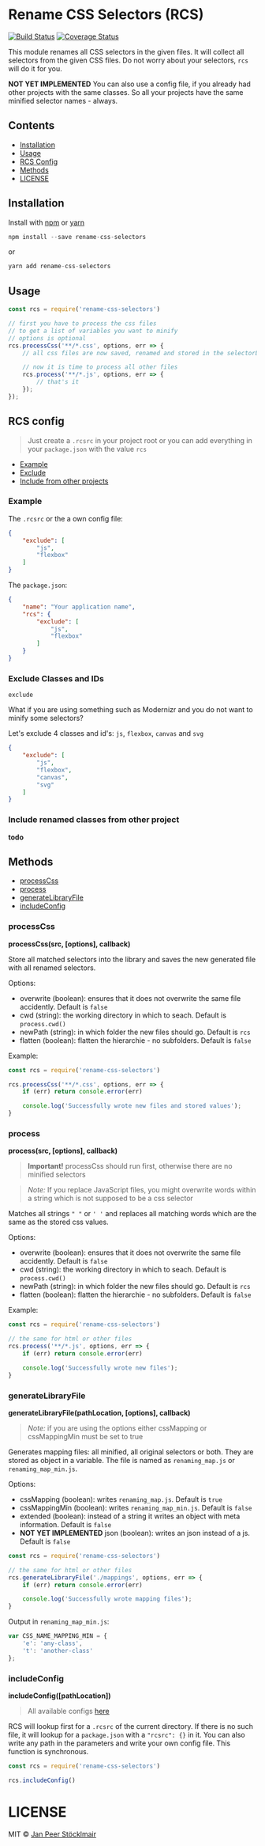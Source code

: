 # Rename CSS Selectors (RCS)

[![Build Status](https://travis-ci.org/JPeer264/node-rename-css-selectors.svg?branch=master)](https://travis-ci.org/JPeer264/node-rename-css-selectors)
[![Coverage Status](https://coveralls.io/repos/github/JPeer264/rename-css-selectors/badge.svg)](https://coveralls.io/github/JPeer264/rename-css-selectors)

This module renames all CSS selectors in the given files. It will collect all selectors from the given CSS files. Do not worry about your selectors, `rcs` will do it for you.

**NOT YET IMPLEMENTED** You can also use a config file, if you already had other projects with the same classes. So all your projects have the same minified selector names - always.

## Contents

- [Installation](#installation)
- [Usage](#usage)
- [RCS Config](#rcs-config)
- [Methods](#methods)
- [LICENSE](#license)

## Installation

Install with [npm](https://docs.npmjs.com/cli/install) or [yarn](https://yarnpkg.com/en/docs/install)

```js
npm install --save rename-css-selectors
```
or
```js
yarn add rename-css-selectors
```

## Usage

```js
const rcs = require('rename-css-selectors')

// first you have to process the css files
// to get a list of variables you want to minify
// options is optional
rcs.processCss('**/*.css', options, err => {
    // all css files are now saved, renamed and stored in the selectorLibrary

    // now it is time to process all other files
    rcs.process('**/*.js', options, err => {
        // that's it
    });
});
```

## RCS config

> Just create a `.rcsrc` in your project root or you can add everything in your `package.json` with the value `rcs`

- [Example](#example)
- [Exclude](#exclude-classes-and-ids)
- [Include from other projects](#include-renamed-classes-from-other-project)

### Example

The `.rcsrc` or the a own config file:

```json
{
    "exclude": [
        "js",
        "flexbox"
    ]
}
```

The `package.json`:

```json
{
    "name": "Your application name",
    "rcs": {
        "exclude": [
            "js",
            "flexbox"
        ]
    }
}
```

### Exclude Classes and IDs

`exclude`

What if you are using something such as Modernizr and you do not want to minify some selectors?

Let's exclude 4 classes and id's: `js`, `flexbox`, `canvas` and `svg`

```json
{
    "exclude": [
        "js",
        "flexbox",
        "canvas",
        "svg"
    ]
}
```

### Include renamed classes from other project

**todo**

## Methods

- [processCss](#processcss)
- [process](#process)
- [generateLibraryFile](#generatelibraryfile)
- [includeConfig](#includeconfig)

### processCss

**processCss(src, [options], callback)**

Store all matched selectors into the library and saves the new generated file with all renamed selectors.

Options:

- overwrite (boolean): ensures that it does not overwrite the same file accidently. Default is `false`
- cwd (string): the working directory in which to seach. Default is `process.cwd()`
- newPath (string): in which folder the new files should go. Default is `rcs`
- flatten (boolean): flatten the hierarchie - no subfolders. Default is `false`

Example:

```js
const rcs = require('rename-css-selectors')

rcs.processCss('**/*.css', options, err => {
    if (err) return console.error(err)

    console.log('Successfully wrote new files and stored values');
}
```

### process

**process(src, [options], callback)**

> **Important!** processCss should run first, otherwise there are no minified selectors

> *Note:* If you replace JavaScript files, you might overwrite words within a string which is not supposed to be a css selector

Matches all strings `" "` or `' '` and replaces all matching words which are the same as the stored css values.

Options:

- overwrite (boolean): ensures that it does not overwrite the same file accidently. Default is `false`
- cwd (string): the working directory in which to seach. Default is `process.cwd()`
- newPath (string): in which folder the new files should go. Default is `rcs`
- flatten (boolean): flatten the hierarchie - no subfolders. Default is `false`

Example:

```js
const rcs = require('rename-css-selectors')

// the same for html or other files
rcs.process('**/*.js', options, err => {
    if (err) return console.error(err)

    console.log('Successfully wrote new files');
}
```

### generateLibraryFile

**generateLibraryFile(pathLocation, [options], callback)**

> *Note:* if you are using the options either cssMapping or cssMappingMin must be set to true

Generates mapping files: all minified, all original selectors or both. They are stored as object in a variable. The file is named as `renaming_map.js` or `renaming_map_min.js`.

Options:

- cssMapping (boolean): writes `renaming_map.js`. Default is `true`
- cssMappingMin (boolean): writes `renaming_map_min.js`. Default is `false`
- extended (boolean): instead of a string it writes an object with meta information. Default is `false`
- **NOT YET IMPLEMENTED** json (boolean): writes an json instead of a js. Default is `false`

```js
const rcs = require('rename-css-selectors')

// the same for html or other files
rcs.generateLibraryFile('./mappings', options, err => {
    if (err) return console.error(err)

    console.log('Successfully wrote mapping files');
}
```

Output in `renaming_map_min.js`:

```js
var CSS_NAME_MAPPING_MIN = {
    'e': 'any-class',
    't': 'another-class'
};
```

### includeConfig

**includeConfig([pathLocation])**

> All available configs [here](#rcs-config)

RCS will lookup first for a `.rcsrc` of the current directory. If there is no such file, it will lookup for a `package.json` with a `"rcsrc": {}` in it. You can also write any path in the parameters and write your own config file. This function is synchronous.

```js
const rcs = require('rename-css-selectors')

rcs.includeConfig()
```

# LICENSE

MIT © [Jan Peer Stöcklmair](https://www.jpeer.at)